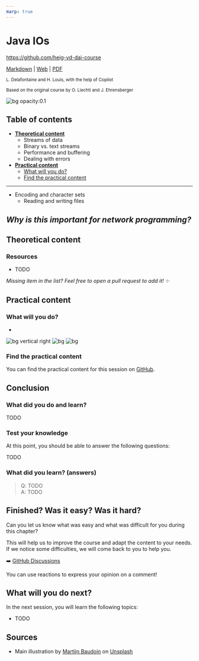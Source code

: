 ```yaml
---
marp: true
---
```


<!--
theme: gaia
size: 16:9
paginate: true
author: L. Delafontaine and H. Louis, with the help of Copilot
title: HEIG-VD DAI Course - Java IOs
description: Java IOs for the DAI course at HEIG-VD, Switzerland
url: https://heig-vd-dai-course.github.io/heig-vd-dai-course/05-java-ios/
footer: '**HEIG-VD** - DAI Course 2023-2024 - CC BY-SA 4.0'
style: |
    :root {
        --color-background: #fff;
        --color-foreground: #333;
        --color-highlight: #f96;
        --color-dimmed: #888;
        --color-headings: #7d8ca3;
    }
    blockquote {
        font-style: italic;
    }
    table {
        width: 100%;
    }
    th:first-child {
        width: 15%;
    }
    h1, h2, h3, h4, h5, h6 {
        color: var(--color-headings);
    }
    h2, h3, h4, h5, h6 {
        font-size: 1.5rem;
    }
    h1 a:link, h2 a:link, h3 a:link, h4 a:link, h5 a:link, h6 a:link {
        text-decoration: none;
    }
    section:not([class=lead]) > p, blockquote {
        text-align: justify;
        hyphens: auto;
    }
headingDivider: 4
-->

[markdown]:
  https://github.com/heig-vd-dai-course/heig-vd-dai-course/blob/main/05-java-ios/README.md
[web]: https://heig-vd-dai-course.github.io/heig-vd-dai-course/05-java-ios/
[pdf]:
  https://heig-vd-dai-course.github.io/heig-vd-dai-course/05-java-ios/05-java-ios.pdf
[video]: #
[discussions]: https://github.com/orgs/heig-vd-dai-course/discussions/4
[illustration]:
  https://images.unsplash.com/photo-1549319114-d67887c51aed?fit=crop&h=720

# Java IOs

<!--
_class: lead
_paginate: false
-->

<https://github.com/heig-vd-dai-course>

[Markdown][markdown] | [Web][web] |
[PDF][pdf]<!-- | [Video (in French)][video]-->

<small>L. Delafontaine and H. Louis, with the help of Copilot</small>

<small>Based on the original course by O. Liechti and J. Ehrensberger</small>

![bg opacity:0.1][illustration]

## Table of contents

- **[Theoretical content](#theoretical-content)**
  - Streams of data
  - Binary vs. text streams
  - Performance and buffering
  - Dealing with errors
- **[Practical content](#practical-content)**
  - [What will you do?](#what-will-you-do)
  - [Find the practical content](#find-the-practical-content)

---

- Encoding and character sets
  - Reading and writing files

## _Why is this important for network programming?_

## Theoretical content

<!-- _class: lead -->

### Resources

- TODO

_Missing item in the list? Feel free to open a pull request to add it!
:sparkles:_

## Practical content

<!-- _class: lead -->

### What will you do?

-

![bg vertical right](https://fakeimg.pl/800x600/0288d1/fff/?text=A)
![bg](https://fakeimg.pl/800x600/02669d/fff/?text=B)
![bg](https://fakeimg.pl/800x600/67b8e3/fff/?text=C)

### Find the practical content

<!-- _class: lead -->

You can find the practical content for this session on
[GitHub](https://github.com/heig-vd-dai-course/heig-vd-dai-course/blob/main/05-java-ios/PRACTICAL_CONTENT.md).

## Conclusion

<!-- _class: lead -->

### What did you do and learn?

TODO

### Test your knowledge

At this point, you should be able to answer the following questions:

TODO

### What did you learn? (answers)

> Q: TODO  
> A: TODO

## Finished? Was it easy? Was it hard?

Can you let us know what was easy and what was difficult for you during this
chapter?

This will help us to improve the course and adapt the content to your needs. If
we notice some difficulties, we will come back to you to help you.

:arrow_right: [GitHub Discussions][discussions]

You can use reactions to express your opinion on a comment!

## What will you do next?

In the next session, you will learn the following topics:

- TODO

## Sources

- Main illustration by [Martijn Baudoin](https://unsplash.com/@martijnbaudoin)
  on [Unsplash](https://unsplash.com/photos/4h0HqC3K4-c)
